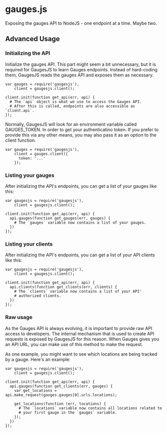 gauges.js
=========

Exposing the gauges API to NodeJS - one endpoint at a time. Maybe two.

Advanced Usage
-----

### Initializing the API
Initialize the gauges API. This part might seem a bit unnecessary, but it is
required for GaugesJS to learn Gauges endpoints. Instead of hard-coding them,
GaugesJS reads the gauges API and exposes them as necessary.

    var gauges = require('gaugesjs'),
        client = gaugesjs.client();

    client.init(function get_api(err, api) {
      # The `api` object is what we use to access the Gauges API.
      # After this is called, endpoints are also accessible as `client.api`.
    });

Normally, GaugesJS will look for an environment variable called GAUGES_TOKEN.
In order to get your authenticatino token. If you prefer to provide this via
any other means, you may also pass it as an option to the client function.

    var gauges = require('gaugesjs'),
        client = gauges.client({
          token: '...'
        });

### Listing your gauges

After initializing the API's endpoints, you can get a list of your gauges
like this:

    var gaugesjs = require('gaugesjs'),
        client = gaugesjs.client();

    client.init(function get_api(err, api) {
      api.gauges(function get_gauges(err, gauges) {
        # The `gauges` variable now contains a list of your gauges.
      })
    });


### Listing your clients

After initializing the API's endpoints, you can get a list of your API
clients like this:

    var gaugesjs = require('gaugesjs'),
        client = gaugesjs.client();

    client.init(function get_api(err, api) {
      api.clients(function get_clients(err, clients) {
        # The `clients` variable now contains a list of your API'
        # authorized clients.
      })
    });

### Raw usage

As the Gauges API is always evolving, it is important to provide raw API access
to developers. The internal mechanism that is used to create API requests is
exposed by GaugesJS for this reason. When Gauges gives you an API URL, you can
make use of this method to make the request.

As one example, you might want to see which locations are being tracked by a
gauge. Here's an example:

    var gaugesjs = require('gaugesjs'),
        client = gaugesjs.client();

    client.init(function get_api(err, api) {
      api.gauges(function get_clients(err, gauges) {
        var get_locations = api.make_request(gauges.gauges[0].urls.locations);

        get_locations(function (err, locations) {
          # The `locations` variable now contains all locations related to
          # your first gauge in the `gauges` variable.
        });
      })
    });

